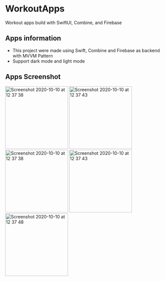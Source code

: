 # WorkoutApps
Workout apps build with SwiftUI, Combine, and Firebase

## Apps information
- This project were made using Swift, Combine and Firebase as backend with MVVM Pattern
- Support dark mode and light mode

## Apps Screenshot
<div style="flex-direction:"row"">
  <img width="200" alt="Screenshot 2020-10-10 at 12 37 38" src="https://user-images.githubusercontent.com/52713279/98618690-4ce0bb00-2334-11eb-99e9-19b2908907f3.png">
  <img width="200" alt="Screenshot 2020-10-10 at 12 37 43" src="https://user-images.githubusercontent.com/52713279/98618703-536f3280-2334-11eb-9de4-b04f14a070d9.png">
</div>
<div style="flex-direction:"row"">
  <img width="200" alt="Screenshot 2020-10-10 at 12 37 38" src="https://user-images.githubusercontent.com/52713279/98618712-55d18c80-2334-11eb-811d-bc9528adb505.png">
  <img width="200" alt="Screenshot 2020-10-10 at 12 37 43" src="https://user-images.githubusercontent.com/52713279/98618716-5702b980-2334-11eb-8098-51db63be0033.png">
</div>
<div style="flex-direction:"row"">
<img width="200" alt="Screenshot 2020-10-10 at 12 37 48" src="https://user-images.githubusercontent.com/52713279/98618706-54a05f80-2334-11eb-8894-ac19eb31ed61.png">
</div>

